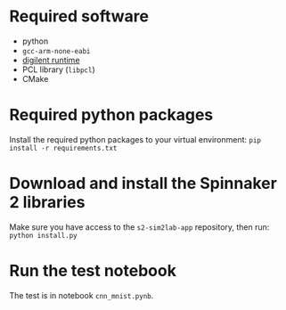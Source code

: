 # Required software
- python
- `gcc-arm-none-eabi`
- [digilent runtime](https://files.digilent.com/Software/Adept2+Runtime/2.20.2/digilent.adept.runtime_2.20.2-x86_64.tar.gz)
- PCL library (`libpcl`)
- CMake

# Required python packages
Install the required python packages to your virtual environment: `pip install -r requirements.txt`

# Download and install the Spinnaker 2 libraries
Make sure you have access to the `s2-sim2lab-app` repository, then run: `python install.py`

# Run the test notebook
The test is in notebook `cnn_mnist.pynb`.

